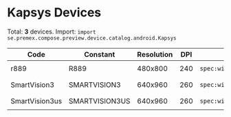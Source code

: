 # Kapsys Devices

Total: **3** devices. Import: `import se.premex.compose.preview.device.catalog.android.Kapsys`

| Code | Constant | Resolution | DPI | Compose Spec | Preview Usage |
|------|----------|------------|-----|-------------|---------------|
| r889 | R889 | 480x800 | 240 | `spec:width=480px,height=800px,dpi=240` | `@Preview(device = Kapsys.R889)` |
| SmartVision3 | SMARTVISION3 | 640x960 | 260 | `spec:width=640px,height=960px,dpi=260` | `@Preview(device = Kapsys.SMARTVISION3)` |
| SmartVision3us | SMARTVISION3US | 640x960 | 260 | `spec:width=640px,height=960px,dpi=260` | `@Preview(device = Kapsys.SMARTVISION3US)` |

<!-- Generated automatically. Do not edit manually. -->
